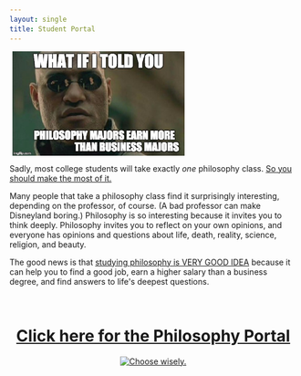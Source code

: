 ```yaml
---
layout: single
title: Student Portal
--- 
```


<a target="_blank" href="http://fivethirtyeight.com/features/philosophers-dont-get-much-respect-but-their-earnings-dont-suck/"> <img src="/images/morpheus.jpg" alt="Morpheus Major" hspace="5px" align="center" width="60%"> </a>


Sadly, most college students will take exactly *one* philosophy class. [So you should make the most of it.](/philosophy) 

Many people that take a philosophy class find it surprisingly interesting, depending on the professor, of course. (A bad professor can make Disneyland boring.) 
Philosophy is so interesting because it invites you to think deeply. Philosophy invites you to reflect on your own opinions, and everyone has opinions and questions about life, death, reality, science, religion, and beauty. 


The good news is that [studying philosophy is VERY GOOD IDEA](/philosophy-3-major) because it can help you to find a good job, earn a higher salary than a business degree, and find answers to life's deepest questions.

<br>

<center>


<h1> <a href="/philosophy"> Click here for the Philosophy Portal</a> </h1>

<a target="_blank" href="/philosophi">  <img src="https://media.giphy.com/media/XG1TkmiJVuyJi/giphy.gif" alt="Choose wisely."></a>

</center>

<br>

<br>